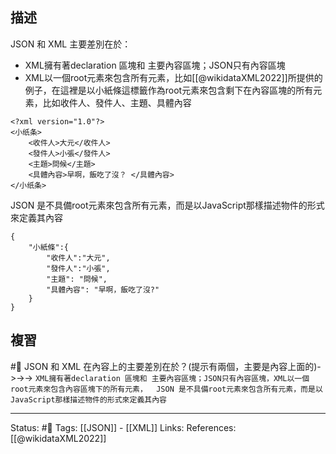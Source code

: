 

## 描述

JSON 和 XML 主要差別在於：
- XML擁有著declaration 區塊和 主要內容區塊；JSON只有內容區塊
- XML以一個root元素來包含所有元素，比如[[@wikidataXML2022]]所提供的例子，在這裡是以小紙條這標籤作為root元素來包含剩下在內容區塊的所有元素，比如收件人、發件人、主題、具體內容
```
<?xml version="1.0"?>
<小纸条>
    <收件人>大元</收件人>
    <發件人>小張</發件人>
    <主題>問候</主題>
    <具體內容>早啊，飯吃了沒？ </具體內容>
</小纸条>
```
  JSON 是不具備root元素來包含所有元素，而是以JavaScript那樣描述物件的形式來定義其內容
```
{
	"小紙條":{
		"收件人":"大元",
		"發件人":"小張",
		"主題": "問候",
		"具體內容": "早啊，飯吃了沒?"
	}
}
```

## 複習

#🧠 JSON 和 XML 在內容上的主要差別在於？(提示有兩個，主要是內容上面的)->->-> `XML擁有著declaration 區塊和 主要內容區塊；JSON只有內容區塊，XML以一個root元素來包含內容區塊下的所有元素，  JSON 是不具備root元素來包含所有元素，而是以JavaScript那樣描述物件的形式來定義其內容`
<!--SR:!2022-11-14,39,230-->


---
Status: #🌱 
Tags:
[[JSON]] - [[XML]]
Links:
References:
[[@wikidataXML2022]]
